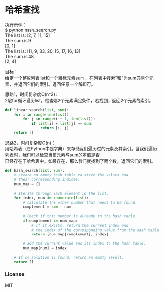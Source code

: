 # 哈希查找

执行示例：  
$ python hash_search.py  
The list is: [2, 7, 11, 15]  
The sum is 9  
[0, 1]  
The list is: [11, 9, 33, 20, 15, 17, 16, 13]  
The sum is 48  
[2, 4]  
  
目标：  
给定一个整数列表list和一个目标元素sum ，在列表中搜索“和”为sum的两个元素，并返回它们的索引。返回任意一个解即可。  
  
思路1，时间复杂度O(n^2)：  
2层for循环遍历list，检查哪2个元素满足条件，若找到，返回2个元素的索引。

```python
def linear_search(list, sum):
    for i in range(len(list)):
        for j in range(i + 1, len(list)):
            if list[i] + list[j] == sum:
                return [i, j]
    return []
```

思路2，时间复杂度O(n)：  
用哈希表（在Python中是字典）来存储我们遍历过的元素及其索引。当我们遍历列表时，我们可以检查当前元素与sum的差值是否  
已经存在于哈希表中。如果存在，那么我们就找到了两个数，返回它们的索引。  
  
```python
def hash_search(list, sum):
    # Create an empty hash table to store the values and 
    # their corresponding indices.
    num_map = {}
    
    # Iterate through each element in the list.
    for index, num in enumerate(list):
        # Calculate the other number that needs to be found.
        complement = sum - num
        
        # Check if this number is already in the hash table.
        if complement in num_map:
            # If it exists, return the current index and 
            # the index of the corresponding value from the hash table.
            return [num_map[complement], index]
        
        # Add the current value and its index to the hash table.
        num_map[num] = index
    
    # If no solution is found, return an empty result.
    return []
```

### License  
  
MIT
